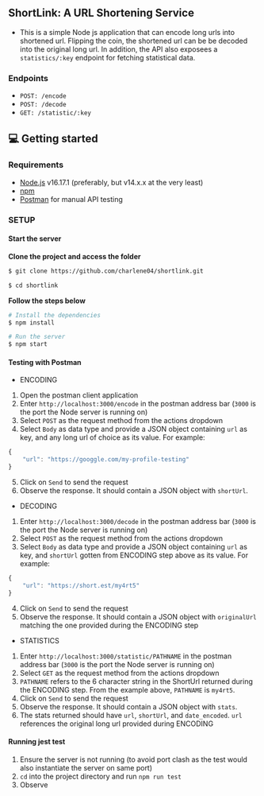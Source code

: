## ShortLink: A URL Shortening Service
- This is a simple Node js application that can encode long urls into shortened url. Flipping the coin, the shortened url can be be decoded into the original long url. In addition, the API also exposees a `statistics/:key` endpoint for fetching statistical data.

### Endpoints
- `POST: /encode`
- `POST: /decode`
- `GET: /statistic/:key`

## 💻 Getting started

### Requirements

- [Node.js](https://nodejs.org/en/)  v16.17.1 (preferably, but v14.x.x at the very least)
- [npm](https://www.npmjs.com/)
- [Postman](https://www.postman.com/downloads/) for manual API testing

### SETUP

#### Start the server

**Clone the project and access the folder**

```bash
$ git clone https://github.com/charlene04/shortlink.git

$ cd shortlink
```

**Follow the steps below**

```bash
# Install the dependencies
$ npm install

# Run the server
$ npm start
```

#### Testing with Postman

- ENCODING
1. Open the postman client application
2. Enter `http://localhost:3000/encode` in the postman address bar (`3000` is the port the Node server is running on)
3. Select `POST` as the request method from the actions dropdown
4. Select `Body` as data type and provide a JSON object containing `url` as key, and any long url of choice as its value. For example:
```js
{
    "url": "https://googgle.com/my-profile-testing"
}
```

5. Click on `Send` to send the request
6. Observe the response. It should contain a JSON object with `shortUrl`.



- DECODING
1. Enter `http://localhost:3000/decode` in the postman address bar (`3000` is the port the Node server is running on)
2. Select `POST` as the request method from the actions dropdown
3. Select `Body` as data type and provide a JSON object containing `url` as key, and `shortUrl` gotten from ENCODING step above as its value. For example:
```js
{
    "url": "https://short.est/my4rt5"
}
```

4. Click on `Send` to send the request
5. Observe the response. It should contain a JSON object with `originalUrl` matching the one provided during the ENCODING step



- STATISTICS
1. Enter `http://localhost:3000/statistic/PATHNAME` in the postman address bar (`3000` is the port the Node server is running on)
2. Select `GET` as the request method from the actions dropdown
3. `PATHNAME` refers to the 6 character string in the ShortUrl returned during the ENCODING step. From the example above, `PATHNAME` is `my4rt5`.
4. Click on `Send` to send the request
5. Observe the response. It should contain a JSON object with `stats`.
6. The stats returned should have `url`, `shortUrl`, and `date_encoded`. `url` references the original long url provided during ENCODING


#### Running jest test
1. Ensure the server is not running (to avoid port clash as the test would also instantiate the server on same port)
2. `cd` into the project directory and run `npm run test`
3. Observe
